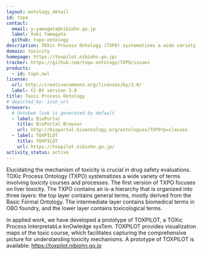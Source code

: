 ```yaml
---
layout: ontology_detail
id: txpo
contact:
  email: y-yamagata@nibiohn.go.jp
  label: Yuki Yamagata
  github: txpo-ontology
description: TOXic Process Ontology (TXPO) systematizes a wide variety of terms involving toxicity courses and processes. The first version of TXPO focuses on liver toxicity.
domain: toxicity
homepage: https://toxpilot.nibiohn.go.jp/
tracker: https://github.com/txpo-ontology/TXPO/issues
products:
  - id: txpo.owl
license:
  url: http://creativecommons.org/licenses/by/3.0/
  label: CC-BY version 3.0
title: Toxic Process Ontology
# depicted_by: icon_url
browsers:
  # Ontobee link is generated by default
  - label: BioPortal
    title: BioPortal Browser
    url: http://bioportal.bioontology.org/ontologies/TXPO?p=classes
  - label: TOXPILOT
    title: TOXPILOT
    url: https://toxpilot.nibiohn.go.jp/
activity_status: active
---
```


Elucidating the mechanism of toxicity is crucial in drug safety evaluations. TOXic Process Ontology (TXPO) systematizes a wide variety of terms involving toxicity courses and processes. The first version of TXPO focuses on liver toxicity.
The TXPO contains an is-a hierarchy that is organized into three layers: the top layer contains general terms, mostly derived from the Basic Formal Ontology. The intermediate layer contains biomedical terms in OBO foundry, and the lower layer contains toxicological terms.

In applied work, we have developed a prototype of TOXPILOT, a TOXic Process InterpretabLe knOwledge sysTem. TOXPILOT provides visualization maps of the toxic course, which facilitates capturing the comprehensive picture for understanding toxicity mechanisms.
A prototype of TOXPILOT is available:  https://toxpilot.nibiohn.go.jp
